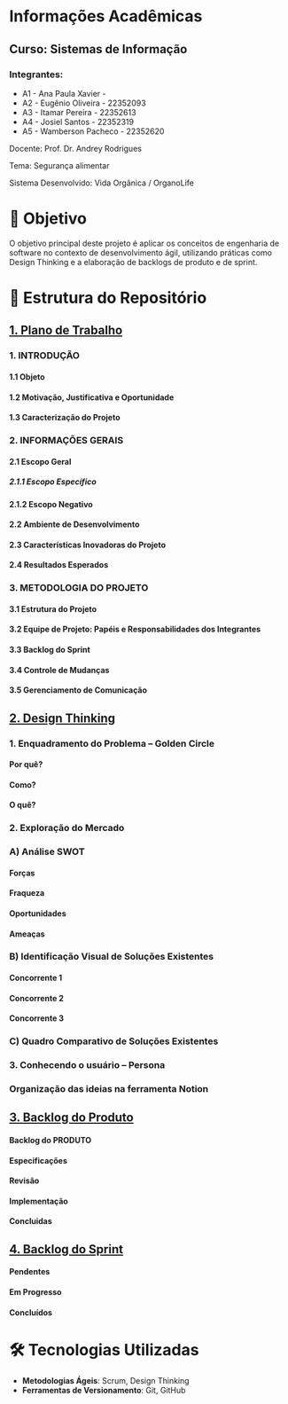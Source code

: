 # Informações Acadêmicas
## Curso: Sistemas de Informação

### Integrantes:

+ A1 - Ana Paula Xavier - 
+ A2 - Eugênio Oliveira - 22352093
+ A3 - Itamar Pereira - 22352613
+ A4 - Josiel Santos - 22352319
+ A5 - Wamberson Pacheco - 22352620


Docente: Prof. Dr. Andrey Rodrigues

Tema: Segurança alimentar

Sistema Desenvolvido: Vida Orgânica / OrganoLife

# 🧠 Objetivo

O objetivo principal deste projeto é aplicar os conceitos de engenharia de software no contexto de desenvolvimento ágil, utilizando práticas como Design Thinking e a elaboração de backlogs de produto e de sprint.

# 📁 Estrutura do Repositório

## [1. Plano de Trabalho](https://github.com/Pacheco-77/backlog-do-produto/blob/main/1_plano%20_de_trabalho.md)
### 1. INTRODUÇÃO
#### 1.1 Objeto
#### 1.2 Motivação, Justificativa e Oportunidade
#### 1.3 Caracterização do Projeto
### 2. INFORMAÇÕES GERAIS
#### 2.1 Escopo Geral
##### 2.1.1 Escopo Específico
#### 2.1.2 Escopo Negativo
#### 2.2 Ambiente de Desenvolvimento
#### 2.3 Características Inovadoras do Projeto
#### 2.4 Resultados Esperados
### 3. METODOLOGIA DO PROJETO
#### 3.1 Estrutura do Projeto
#### 3.2 Equipe de Projeto: Papéis e Responsabilidades dos Integrantes
#### 3.3 Backlog do Sprint
#### 3.4 Controle de Mudanças
#### 3.5 Gerenciamento de Comunicação

## [2. Design Thinking](https://github.com/Pacheco-77/backlog-do-produto/blob/main/2_design-thinking.md)
### 1. Enquadramento do Problema – Golden Circle
#### Por quê?
#### Como?
#### O quê?
### 2. Exploração do Mercado
### A) Análise SWOT
#### Forças 
#### Fraqueza
#### Oportunidades
#### Ameaças
### B) Identificação Visual de Soluções Existentes
#### Concorrente 1
#### Concorrente 2
#### Concorrente 3
### C) Quadro Comparativo de Soluções Existentes
### 3. Conhecendo o usuário – Persona
### **Organização das ideias na ferramenta Notion**

## [3. Backlog do Produto](https://github.com/Pacheco-77/backlog-do-produto/blob/main/3_backlog-do-produto.md)
#### Backlog do PRODUTO
#### Especificações
#### Revisão 
#### Implementação
#### Concluidas 

## [4. Backlog do Sprint](https://github.com/Pacheco-77/backlog-do-produto/blob/main/4_backlog-do-sprint.md)
#### Pendentes
#### Em Progresso
#### Concluídos

# 🛠️ Tecnologias Utilizadas

- **Metodologias Ágeis**: Scrum, Design Thinking
- **Ferramentas de Versionamento**: Git, GitHub


